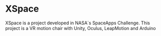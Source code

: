 # XSpace
XSpace is a project developed in NASA´s SpaceApps Challenge. This project is a VR motion chair with Unity, Oculus, LeapMotion and Arduino
